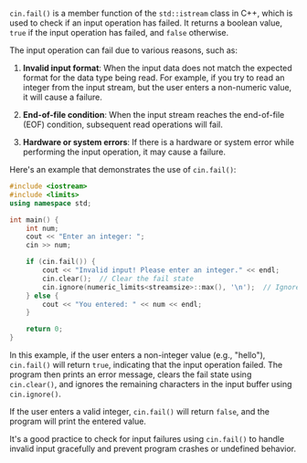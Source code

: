 `cin.fail()` is a member function of the `std::istream` class in C++, which is used to check if an input operation has failed. It returns a boolean value, `true` if the input operation has failed, and `false` otherwise.

The input operation can fail due to various reasons, such as:

1. **Invalid input format**: When the input data does not match the expected format for the data type being read. For example, if you try to read an integer from the input stream, but the user enters a non-numeric value, it will cause a failure.

2. **End-of-file condition**: When the input stream reaches the end-of-file (EOF) condition, subsequent read operations will fail.

3. **Hardware or system errors**: If there is a hardware or system error while performing the input operation, it may cause a failure.

Here's an example that demonstrates the use of `cin.fail()`:

```cpp
#include <iostream>
#include <limits>
using namespace std;

int main() {
    int num;
    cout << "Enter an integer: ";
    cin >> num;

    if (cin.fail()) {
        cout << "Invalid input! Please enter an integer." << endl;
        cin.clear();  // Clear the fail state
        cin.ignore(numeric_limits<streamsize>::max(), '\n');  // Ignore the remaining characters in the input buffer
    } else {
        cout << "You entered: " << num << endl;
    }

    return 0;
}
```

In this example, if the user enters a non-integer value (e.g., "hello"), `cin.fail()` will return `true`, indicating that the input operation failed. The program then prints an error message, clears the fail state using `cin.clear()`, and ignores the remaining characters in the input buffer using `cin.ignore()`.

If the user enters a valid integer, `cin.fail()` will return `false`, and the program will print the entered value.

It's a good practice to check for input failures using `cin.fail()` to handle invalid input gracefully and prevent program crashes or undefined behavior.